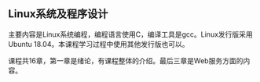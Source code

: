## Linux系统及程序设计

主要内容是Linux系统编程，编程语言使用C，编译工具是gcc。Linux发行版采用Ubuntu 18.04。本课程学习过程中使用其他发行版也可以。

课程共16章，第一章是绪论，有课程整体的介绍。最后三章是Web服务方面的内容。